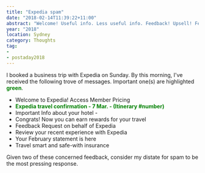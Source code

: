```yaml
---
title: "Expedia spam"
date: "2018-02-14T11:39:22+11:00"
abstract: "Welcome! Useful info. Less useful info. Feedback! Upsell! Feedback!"
year: "2018"
location: Sydney
category: Thoughts
tag:
- 
- postaday2018
---
```

I booked a business trip with Expedia on Sunday. By this morning, I've received the following trove of messages. Important one(s) are highlighted <span style="color:green; font-weight:bold">green</span>.

* Welcome to Expedia! Access Member Pricing
* <span style="color:green; font-weight:bold">Expedia travel confirmation - 7 Mar. - (Itinerary #number)</span>
* Important Info about your hotel - 
* Congrats! Now you can earn rewards for your travel
* Feedback Request on behalf of Expedia
* Review your recent experience with Expedia
* Your February statement is here
* Travel smart and safe-with insurance

Given two of these concerned feedback, consider my distate for spam to be the most pressing response.

